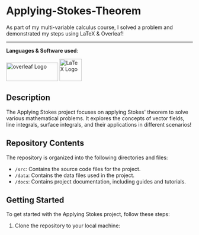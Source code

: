 # Applying-Stokes-Theorem

As part of my multi-variable calculus course, I solved a problem and demonstrated my steps using LaTeX &amp; Overleaf!

---
**Languages & Software used**:

<img src="https://github.com/LydiaAlem/Applying-Stokes-Theorem/assets/107647071/a55dcd53-66b1-4437-b64b-2fc759a02624" alt="overleaf Logo" width="140" height="50">
<img src="https://github.com/LydiaAlem/Applying-Stokes-Theorem/assets/107647071/7586c7d7-2255-4bb6-9b6e-4cb0573b4c23" alt="LaTeX Logo" width="60" height="60">

## Description

The Applying Stokes project focuses on applying Stokes' theorem to solve various mathematical problems. It explores the concepts of vector fields, line integrals, surface integrals, and their applications in different scenarios!

## Repository Contents

The repository is organized into the following directories and files:

- `/src`: Contains the source code files for the project.
- `/data`: Contains the data files used in the project.
- `/docs`: Contains project documentation, including guides and tutorials.

## Getting Started

To get started with the Applying Stokes project, follow these steps:

1. Clone the repository to your local machine:



